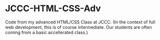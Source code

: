 # JCCC-HTML-CSS-Adv
Code from my advanced HTML/CSS Class at JCCC.
(In the context of full web development, this is of course intermediate. Our students are often coming from a basic accellerated class.)
